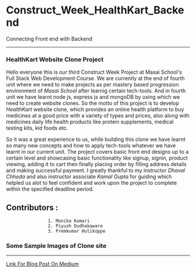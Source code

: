 # Construct_Week_HealthKart_Backend
 Connecting Front end with Backend

  ---
 
### **HealthKart Website Clone Project**

Hello everyone this is our third Construct Week Project at Masai School's Full Stack Web Development Course. We are currently at the end of fourth unit where we need to make projects as per mastery based progression environment of _Masai School_ after learnig certain tech-tools. And in fourth unit we have learnt node js, express js and mongoDB by using which we need to create website clones. So the motto of this project is to develop *HealthKart* website clone, which provides an online health platform to buy medicines at a good price with a variety of types and prices, also along with medicines daily life health products like protein supplements, medical testing kits, kid foods etc.

  So it was a great experience to us, while building this clone we have learnt so many new concepts and how to apply tech-tools whatever we have learnt in our current unit. The project covers basic front end designs up to a certain level and showcasing basic functionality like signup, signin, product viewing, adding it to cart then finally placing order by filling address details and making successful payment. I greatly thankful to my instructor *Dhaval Chheda* and also instructor associate *Kamal Gupta* for guiding which helpled us alot to feel confident and work upon the project to complete within the specified deadline period.
  
  ## Contributors : 
                    1. Monika Kumari
                    2. Piyush Dudhakaware
                    3. Premkumar Hulikoppe
 
 
### Some Sample Images of Clone site
---

[Link For Blog Post On Medium](https://medium.com/@premuhulikoppe/my-first-construct-week-project-1331359a7c7f)





